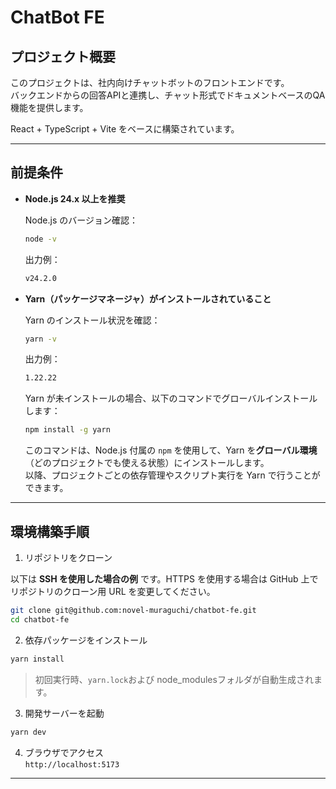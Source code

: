 # ChatBot FE

## プロジェクト概要

このプロジェクトは、社内向けチャットボットのフロントエンドです。  
バックエンドからの回答APIと連携し、チャット形式でドキュメントベースのQA機能を提供します。

React + TypeScript + Vite をベースに構築されています。

---

## 前提条件

- **Node.js 24.x 以上を推奨**

  Node.js のバージョン確認：

  ```bash
  node -v
  ```

  出力例：

  ```bash
  v24.2.0
  ```

- **Yarn（パッケージマネージャ）がインストールされていること**

  Yarn のインストール状況を確認：

  ```bash
  yarn -v
  ```

    出力例：

  ```bash
  1.22.22
  ```

  Yarn が未インストールの場合、以下のコマンドでグローバルインストールします：

  ```bash
  npm install -g yarn
  ```

  このコマンドは、Node.js 付属の `npm` を使用して、Yarn を**グローバル環境**（どのプロジェクトでも使える状態）にインストールします。  
  以降、プロジェクトごとの依存管理やスクリプト実行を Yarn で行うことができます。

---


## 環境構築手順

1. リポジトリをクローン

以下は **SSH を使用した場合の例** です。HTTPS を使用する場合は GitHub 上でリポジトリのクローン用 URL を変更してください。

```bash
git clone git@github.com:novel-muraguchi/chatbot-fe.git
cd chatbot-fe
```

2. 依存パッケージをインストール

```bash
yarn install
```

> 初回実行時、`yarn.lock`および node_modulesフォルダが自動生成されます。

3. 開発サーバーを起動

```bash
yarn dev
```

4. ブラウザでアクセス  
   `http://localhost:5173`

---

